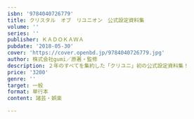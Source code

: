 ```yaml
---
isbn: '9784040726779'
title: クリスタル　オブ　リユニオン　公式設定資料集
volume: ''
series: ''
publisher: ＫＡＤＯＫＡＷＡ
pubdate: '2018-05-30'
cover: 'https://cover.openbd.jp/9784040726779.jpg'
author: 株式会社gumi／原著・監修
description: ２年のすべてを集約した「クリユニ」初の公式設定資料集！
price: '3200'
genre: ''
target: 一般
format: 単行本
content: 諸芸・娯楽

---
```

